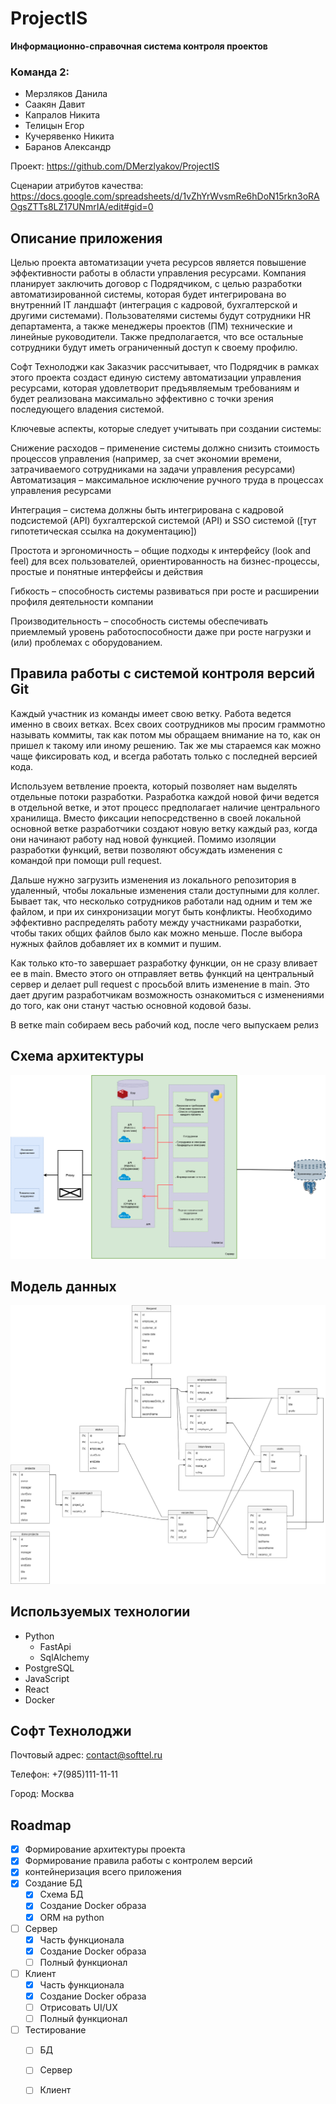 # ProjectIS
**Информационно-справочная система контроля проектов**

### Команда 2:

- Мерзляков Данила
- Саакян Давит
- Капралов Никита
- Телицын Егор
- Кучерявенко Никита
- Баранов Александр

Проект: https://github.com/DMerzlyakov/ProjectIS

Сценарии атрибутов качества: https://docs.google.com/spreadsheets/d/1vZhYrWvsmRe6hDoN15rkn3oRAOgsZTTs8LZ17UNmrIA/edit#gid=0

## Описание приложения
Целью проекта автоматизации учета ресурсов является повышение эффективности работы в области управления ресурсами. Компания планирует заключить договор с Подрядчиком, с целью разработки автоматизированной системы, которая будет интегрирована во внутренний IT ландшафт (интеграция с кадровой, бухгалтерской и другими системами). Пользователями системы будут сотрудники HR департамента, а также менеджеры проектов (ПМ) технические и линейные руководители. Также предполагается, что все остальные сотрудники будут иметь ограниченный доступ к своему профилю.

Софт Технолоджи как Заказчик рассчитывает, что Подрядчик в рамках этого проекта создаст единую систему автоматизации управления ресурсами, которая удовлетворит предъявляемым требованиям и будет реализована максимально эффективно с точки зрения последующего владения системой.

Ключевые аспекты, которые следует учитывать при создании системы:

Снижение расходов – применение системы должно снизить стоимость процессов управления (например, за счет экономии времени, затрачиваемого сотрудниками на задачи управления ресурсами)
Автоматизация – максимальное исключение ручного труда в процессах управления ресурсами

Интеграция – система должны быть интегрирована с кадровой подсистемой (API) бухгалтерской системой (API) и SSO системой ([тут гипотетическая ссылка на документацию])

Простота и эргономичность – общие подходы к интерфейсу (look and feel) для всех пользователей, ориентированность на бизнес-процессы, простые и понятные интерфейсы и действия

Гибкость – способность системы развиваться при росте и расширении профиля деятельности компании

Производительность – способность системы обеспечивать приемлемый уровень работоспособности даже при росте нагрузки и (или) проблемах с оборудованием.


## Правила работы с системой контроля версий Git
Каждый участник из команды имеет свою ветку. Работа ведется именно в своих ветках. Всех своих соотрудников мы просим граммотно называть 
коммиты, так как потом мы обращаем внимание на то, как он пришел к такому или иному решению. Так же мы стараемся как можно
чаще фиксировать код, и всегда работать только с последней версией кода. 

Используем ветвление проекта, который позволяет нам
выделять отдельные потоки разработки. Разработка каждой новой фичи ведется в отдельной ветке, и этот процесс предполагает 
наличие центрального хранилища. Вместо фиксации непосредственно в своей локальной основной ветке разработчики создают
новую ветку каждый раз, когда они начинают работу над новой функцией. Помимо изоляции разработки функций, ветви позволяют 
обсуждать изменения с командой при помощи pull request. 

Дальше нужно загрузить изменения из локального репозитория в удаленный, чтобы локальные изменения 
стали доступными для коллег. Бывает так, что несколько сотрудников работали над одним и тем же
файлом, и при их синхронизации могут быть конфликты. Необходимо эффективно распределять работу между участниками разработки, 
чтобы таких общих файлов было как можно меньше. После выбора нужных файлов добавляет их в коммит 
и пушим. 

Как только кто-то завершает разработку функции, он не сразу вливает 
ее в main. Вместо этого он отправляет ветвь функций на центральный сервер и делает pull request с просьбой влить изменение в main. 
Это дает другим разработчикам возможность ознакомиться с изменениями до того, как они станут частью основной кодовой базы.

В ветке main собираем весь рабочий код, после чего выпускаем релиз



## Схема архитектуры
![Архитектура](images/Architecture.png)

## Модель данных
![Модель БД](images/DB_model.png)

## Используемых технологии

- Python
  - FastApi
  - SqlAlchemy
- PostgreSQL
- JavaScript
- React
- Docker

## Софт Технолоджи
Почтовый адрес: contact@softtel.ru

Телефон: +7(985)111-11-11

Город: Москва


## Roadmap

- [x] Формирование архитектуры проекта
- [x] Формирование правила работы с контролем версий
- [x] контейнеризация всего приложения
- [x] Создание БД
  - [x] Схема БД
  - [x] Создание Docker образа
  - [x] ORM на python
- [ ] Сервер
  - [x] Часть функционала
  - [x] Создание Docker образа
  - [ ] Полный функционал
- [ ] Клиент
  - [x] Часть функционала
  - [x] Создание Docker образа
  - [ ] Отрисовать UI/UX
  - [ ] Полный функционал
- [ ] Тестирование
  - [ ] БД
  - [ ] Сервер
  - [ ] Клиент


